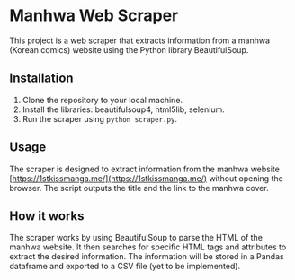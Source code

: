 # Manhwa Web Scraper

This project is a web scraper that extracts information from a manhwa (Korean comics) website using the Python library BeautifulSoup.

## Installation

1.  Clone the repository to your local machine.
2.  Install the libraries: beautifulsoup4, html5lib, selenium.
3.  Run the scraper using `python scraper.py`.

## Usage

The scraper is designed to extract information from the manhwa website [https://1stkissmanga.me/](https://1stkissmanga.me/) without opening the browser. The script outputs the title and the link to the manhwa cover.

## How it works

The scraper works by using BeautifulSoup to parse the HTML of the manhwa website. It then searches for specific HTML tags and attributes to extract the desired information. The information will be stored in a Pandas dataframe and exported to a CSV file (yet to be implemented).
